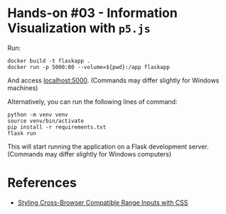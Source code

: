 # Hands-on #03 - Information Visualization with `p5.js`
Run:
```shell
docker build -t flaskapp . 
docker run -p 5000:80 --volume=${pwd}:/app flaskapp
```
And access [localhost:5000](http://localhost:5000). 
(Commands may differ slightly for Windows machines)

Alternatively, you can run the following lines of command:
```shell
python -m venv venv
source venv/bin/activate
pip install -r requirements.txt
flask run
```
This will start running the application on a Flask development server.
(Commands may differ slightly for Windows computers)



# References
- [Styling Cross-Browser Compatible Range Inputs with CSS](https://css-tricks.com/styling-cross-browser-compatible-range-inputs-css/)